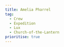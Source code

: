 ```yaml
---
title: Amelia Pharrel
tag:
  - Crew
  - Expedition
  - Lux
  - Church-of-the-Lantern
prioritise: true
---
```

